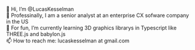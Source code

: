  👋 Hi, I’m @LucasKesselman  
 🏢 Professinally, I am a senior analyst at an enterprise CX sofware company in the US  
 🌱 For fun, I’m currently learning 3D graphics librarys in Typescript like THREE.js and babylon.js  
 📫 How to reach me: lucaskesselman at gmail.com  

<!---
LucasKesselman/LucasKesselman is a ✨ special ✨ repository because its `README.md` (this file) appears on your GitHub profile.
You can click the Preview link to take a look at your changes.
--->
